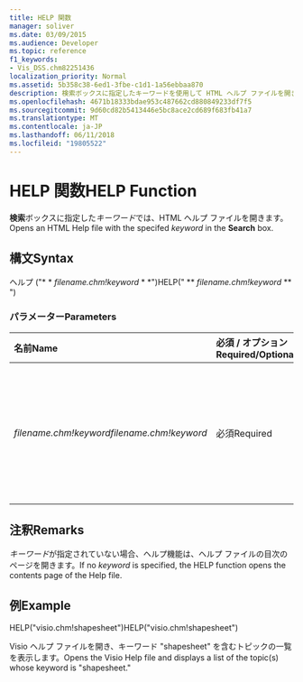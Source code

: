 ```yaml
---
title: HELP 関数
manager: soliver
ms.date: 03/09/2015
ms.audience: Developer
ms.topic: reference
f1_keywords:
- Vis_DSS.chm82251436
localization_priority: Normal
ms.assetid: 5b358c38-6ed1-3fbe-c1d1-1a56ebbaa870
description: 検索ボックスに指定したキーワードを使用して HTML ヘルプ ファイルを開きます。
ms.openlocfilehash: 4671b18333bdae953c487662cd880849233df7f5
ms.sourcegitcommit: 9d60cd82b5413446e5bc8ace2cd689f683fb41a7
ms.translationtype: MT
ms.contentlocale: ja-JP
ms.lasthandoff: 06/11/2018
ms.locfileid: "19805522"
---
```

# <a name="help-function"></a><span data-ttu-id="89eb7-103">HELP 関数</span><span class="sxs-lookup"><span data-stu-id="89eb7-103">HELP Function</span></span>

<span data-ttu-id="89eb7-104">**検索**ボックスに指定した*キーワード*では、HTML ヘルプ ファイルを開きます。</span><span class="sxs-lookup"><span data-stu-id="89eb7-104">Opens an HTML Help file with the specifed  *keyword*  in the **Search** box.</span></span> 
  
## <a name="syntax"></a><span data-ttu-id="89eb7-105">構文</span><span class="sxs-lookup"><span data-stu-id="89eb7-105">Syntax</span></span>

<span data-ttu-id="89eb7-106">ヘルプ ("* * *filename.chm!keyword* * *")</span><span class="sxs-lookup"><span data-stu-id="89eb7-106">HELP(" ** *filename.chm!keyword* ** ")</span></span> 
  
### <a name="parameters"></a><span data-ttu-id="89eb7-107">パラメーター</span><span class="sxs-lookup"><span data-stu-id="89eb7-107">Parameters</span></span>

|<span data-ttu-id="89eb7-108">**名前**</span><span class="sxs-lookup"><span data-stu-id="89eb7-108">**Name**</span></span>|<span data-ttu-id="89eb7-109">**必須 / オプション**</span><span class="sxs-lookup"><span data-stu-id="89eb7-109">**Required/Optional**</span></span>|<span data-ttu-id="89eb7-110">**データ型**</span><span class="sxs-lookup"><span data-stu-id="89eb7-110">**Data Type**</span></span>|<span data-ttu-id="89eb7-111">**説明**</span><span class="sxs-lookup"><span data-stu-id="89eb7-111">**Description**</span></span>|
|:-----|:-----|:-----|:-----|
| <span data-ttu-id="89eb7-112">_filename.chm!keyword_</span><span class="sxs-lookup"><span data-stu-id="89eb7-112">_filename.chm!keyword_</span></span> <br/> |<span data-ttu-id="89eb7-113">必須</span><span class="sxs-lookup"><span data-stu-id="89eb7-113">Required</span></span>  <br/> |<span data-ttu-id="89eb7-114">**文字列型 (String)**</span><span class="sxs-lookup"><span data-stu-id="89eb7-114">**String**</span></span> <br/> | <span data-ttu-id="89eb7-115">ヘルプ ファイルの名前と検索対象のキーワードを指定します。</span><span class="sxs-lookup"><span data-stu-id="89eb7-115">The filename of the Help file and the keyword to search for.</span></span>  <br/> |
   
## <a name="remarks"></a><span data-ttu-id="89eb7-116">注釈</span><span class="sxs-lookup"><span data-stu-id="89eb7-116">Remarks</span></span>

<span data-ttu-id="89eb7-117">*キーワード*が指定されていない場合、ヘルプ機能は、ヘルプ ファイルの目次のページを開きます。</span><span class="sxs-lookup"><span data-stu-id="89eb7-117">If no  *keyword*  is specified, the HELP function opens the contents page of the Help file.</span></span> 
  
## <a name="example"></a><span data-ttu-id="89eb7-118">例</span><span class="sxs-lookup"><span data-stu-id="89eb7-118">Example</span></span>

<span data-ttu-id="89eb7-119">HELP("visio.chm!shapesheet")</span><span class="sxs-lookup"><span data-stu-id="89eb7-119">HELP("visio.chm!shapesheet")</span></span> 
  
<span data-ttu-id="89eb7-120">Visio ヘルプ ファイルを開き、キーワード "shapesheet" を含むトピックの一覧を表示します。</span><span class="sxs-lookup"><span data-stu-id="89eb7-120">Opens the Visio Help file and displays a list of the topic(s) whose keyword is "shapesheet."</span></span> 
  

